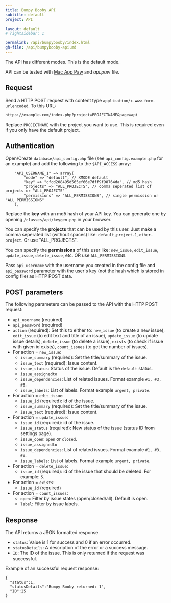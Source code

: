 ```yaml
---
title: Bumpy Booby API
subtitle: default
project: API

layout: default
# rightsidebar: 1

permalink: /api/bumpybooby/index.html
gh-file: /api/bumpybooby-api.md
---
```

The API has different modes. This is the default mode.

API can be tested with [Mac App Paw](https://paw.cloud) and *api.paw* file.

## Request

Send a HTTP POST request with content type `application/x-www-form-urlencoded`. To this URL:

```
https://example.com/index.php?project=PROJECTNAME&page=api
```

Replace `PROJECTNAME` with the project you want to use. This is required even if you only have the default project.

## Authentication

Open/Create `database/api_config.php` file (see `api_config.example.php` for an example) and add the following to the `$API_ACCESS` array:

```
    "API_USERNAME_1" => array(
    	"mode" => "default", // XMODE default
    	"key" => "cfcd208495d565ef66e7dff9f98764da", // md5 hash
    	"projects" => "ALL_PROJECTS", // comma seperated list of projects or "ALL_PROJECTS"
    	"permissions" => "ALL_PERMISSIONS", // single permission or "ALL_PERMISSIONS"
    ),

```

Replace the **key** with an md5 hash of your API key. You can generate one by opening `/classes/api/keygen.php` in your browser.

You can specify the **projects** that can be used by this user. Just make a comma seperated list (without spaces) like: `default,project-1,other-project`. Or use "ALL_PROJECTS".

You can specify the **permissions** of this user like: `new_issue`, `edit_issue`, `update_issue`, `delete_issue`, etc. OR use `ALL_PERMISSIONS`.

Pass `api_username` with the username you created in the config file and `api_password` parameter with the user's key (not the hash which is stored in config file) as HTTP POST data.


## POST parameters

The following parameters can be passed to the API with the HTTP POST request:

 * `api_username` (required)
 * `api_password` (required)
 * `action` (required): Set this to either to: `new_issue` (to create a new issue), `edit_issue` (to edit text and title of an issue), `update_issue` (to update issue details), `delete_issue` (to delete a issue), `exists` (to check if issue with given id exists), `count_issues` (to get the number of issues).
 * For action = `new_issue`:
 	* `issue_summary` (required): Set the title/summary of the issue.
 	* `issue_text` (required): Issue content.
 	* `issue_status`: Status of the issue. Default is the `default` status.
 	* `issue_assignedto`
 	* `issue_dependencies`: List of related issues. Format example `#1, #3, #8`.
 	* `issue_labels`: List of labels. Format example `urgent, private`.
 * For action = `edit_issue`:
 	* `issue_id` (required): id of the issue.
 	* `issue_summary` (required): Set the title/summary of the issue.
 	* `issue_text` (required): Issue content.
 * For action = `update_issue`:
 	* `issue_id` (required): id of the issue.
 	* `issue_status` (required): New status of the issue (status ID from settings page).
 	* `issue_open`: `open` or `closed`.
 	* `issue_assignedto`
 	* `issue_dependencies`: List of related issues. Format example `#1, #3, #8`.
 	* `issue_labels`: List of labels. Format example `urgent, private`.
 * For action = `delete_issue`:
 	* `issue_id` (required): id of the issue that should be deleted. For example: `5`.
 * For action = `exists`:
 	* `issue_id` (required)
 * For action = `count_issues`:
 	* `open`: Filter by issue states (open/closed/all). Default is open.
 	* `label`: Filter by issue labels.

## Response

The API returns a JSON formatted response.

 * `status`: Value is 1 for success and 0 if an error occurred.
 * `statusDetails`: A description of the error or a success message.
 * `ID`: The ID of the issue. This is only returned if the request was successful.

Example of an successful request response:

```
{
  "status":1,
  "statusDetails":"Bumpy Booby returned: 1",
  "ID":25
}
```
